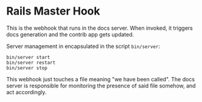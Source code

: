# Rails Master Hook

This is the webhook that runs in the docs server. When invoked, it triggers docs generation and the contrib app gets updated.

Server management in encapsulated in the script `bin/server`:

    bin/server start
    bin/server restart
    bin/server stop

This webhook just touches a file meaning "we have been called". The docs server is responsible for monitoring the presence of said file somehow, and act accordingly.
